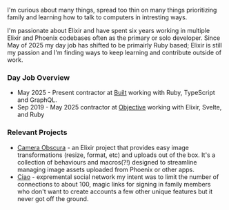 I'm curious about many things, spread too thin on many things prioritizing family and learning how to talk to computers in intresting ways.

I'm passionate about Elixir and have spent six years working in multiple Elixir and Phoenix codebases often as the primary or solo developer. Since May of 2025 my day job has shifted to be primairly Ruby based; Elixir is still my passion and I'm finding ways to keep learning and contribute outside of work.

### Day Job Overview
- May 2025 - Present contractor at [Built](https://www.builtapp.com/) working with Ruby, TypeScript and GraphQL.
- Sep 2019 - May 2025 contractor at [Objective](http://objective.dev) working with Elixir, Svelte, and Ruby

### Relevant Projects
- [Camera Obscura](https://github.com/tfantina/camera_obscura) - an Elixir project that provides easy image transformations (resize, format, etc) and uploads out of the box. It's a collection of behaviours and macros(?!) designed to streamline managing image assets uploaded from Phoenix or other apps.
- [Ciao](https://github.com/tfantina/ciao_phx) - expremental social network my intent was to limit the number of connections to about 100, magic links for signing in family members who don't want to create accounts a few other unique features but it never got off the ground.
